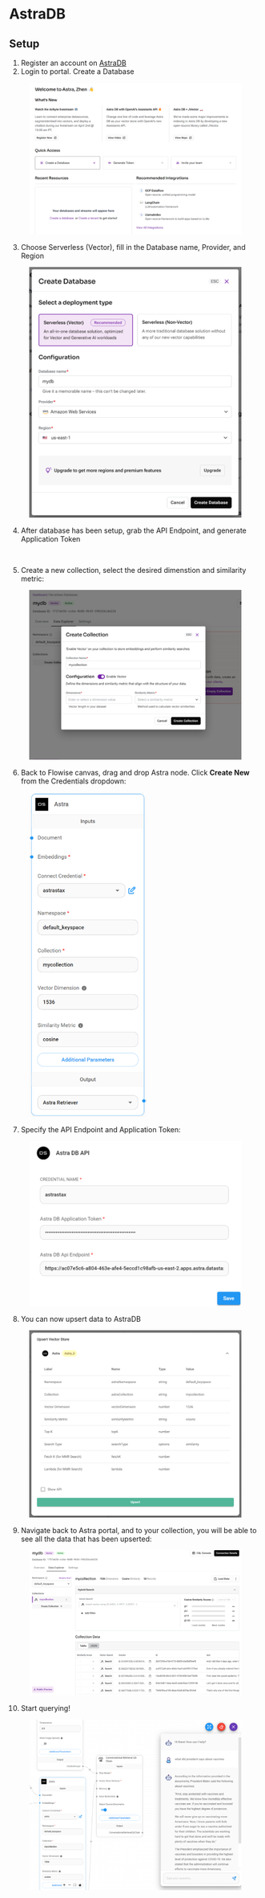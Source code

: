 # AstraDB

## Setup

1. Register an account on [AstraDB](https://astra.datastax.com/)
2. Login to portal. Create a Database

<figure><img src="../../../.gitbook/assets/image--1---1---1---1---1---1---1---2---1-.png" alt=""><figcaption></figcaption></figure>

3. Choose Serverless (Vector), fill in the Database name, Provider, and Region

<figure><img src="../../../.gitbook/assets/image--1---1---1---1---1---1---1---2---1---1-.png" alt="" width="563"><figcaption></figcaption></figure>

4. After database has been setup, grab the API Endpoint, and generate Application Token

<figure><img src="../../../.gitbook/assets/Picture7.png" alt=""><figcaption></figcaption></figure>

5. Create a new collection, select the desired dimenstion and similarity metric:

<figure><img src="../../../.gitbook/assets/image--2---1---1---1---1---2---1-.png" alt=""><figcaption></figcaption></figure>

6. Back to Flowise canvas, drag and drop Astra node. Click **Create New** from the Credentials dropdown:

<figure><img src="../../../.gitbook/assets/image--4---1---1---1---1---2-.png" alt="" width="235"><figcaption></figcaption></figure>

7. Specify the API Endpoint and Application Token:

<figure><img src="../../../.gitbook/assets/image--5---1---1---1---1---2-.png" alt="" width="563"><figcaption></figcaption></figure>

8. You can now upsert data to AstraDB

<figure><img src="../../../.gitbook/assets/image--6---1---1---1---1---1---1---2-.png" alt=""><figcaption></figcaption></figure>

9. Navigate back to Astra portal, and to your collection, you will be able to see all the data that has been upserted:

<figure><img src="../../../.gitbook/assets/image--7---1---1---1---1---1---2-.png" alt=""><figcaption></figcaption></figure>

10. Start querying!

<figure><img src="../../../.gitbook/assets/image--8---1---1---1---1---1---1---1---1---1---1-.png" alt=""><figcaption></figcaption></figure>
